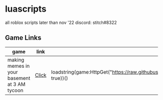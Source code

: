 # luascripts
all roblox scripts later than nov '22
discord: stitch#8322

<h2>Game Links</h2>

| game | link | loadstring |
| ------ | ------ | ------ |
| making memes in your basement at 3 AM tycoon | [Click](https://www.roblox.com/games/11346342371) | loadstring(game:HttpGet("https://raw.githubusercontent.com/stitchTheElite/luascripts/main/making%20memes%20in%20your%20basement%20at%203%20AM%20tycoon.lua", true))() |
